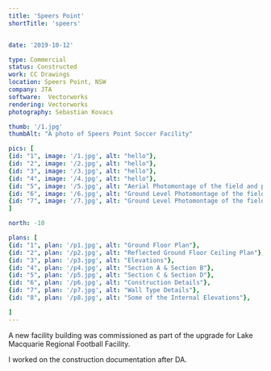 ```yaml
---
title: 'Speers Point'
shortTitle: 'speers'


date: '2019-10-12'

type: Commercial
status: Constructed
work: CC Drawings
location: Speers Point, NSW
company: JTA
software:  Vectorworks
rendering: Vectorworks
photography: Sebastian Kovacs

thumb: '/1.jpg'
thumbAlt: "A photo of Speers Point Soccer Facility"

pics: [
{id: "1", image: '/1.jpg', alt: "hello"},
{id: "2", image: '/2.jpg', alt: "hello"},
{id: "3", image: '/3.jpg', alt: "hello"},
{id: "4", image: '/4.jpg', alt: "hello"},
{id: "5", image: '/5.jpg', alt: "Aerial Photomontage of the field and proposed facility building"},
{id: "6", image: '/6.jpg', alt: "Ground Level Photomontage of the field and proposed facility building"},
{id: "7", image: '/7.jpg', alt: "Ground Level Photomontage of the field and proposed facility building"}
]

north: -10

plans: [
{id: "1", plan: '/p1.jpg', alt: "Ground Floor Plan"},
{id: "2", plan: '/p2.jpg', alt: "Reflected Ground Floor Ceiling Plan"},
{id: "3", plan: '/p3.jpg', alt: "Elevations"},
{id: "4", plan: '/p4.jpg', alt: "Section A & Section B"},
{id: "5", plan: '/p5.jpg', alt: "Section C & Section D"},
{id: "6", plan: '/p6.jpg', alt: "Construction Details"},
{id: "7", plan: '/p7.jpg', alt: "Wall Type Details"},
{id: "8", plan: '/p8.jpg', alt: "Some of the Internal Elevations"},

]
---
```


A new facility building was commissioned as part of the upgrade for Lake Macquarie Regional Football Facility.

I worked on the construction documentation after DA.